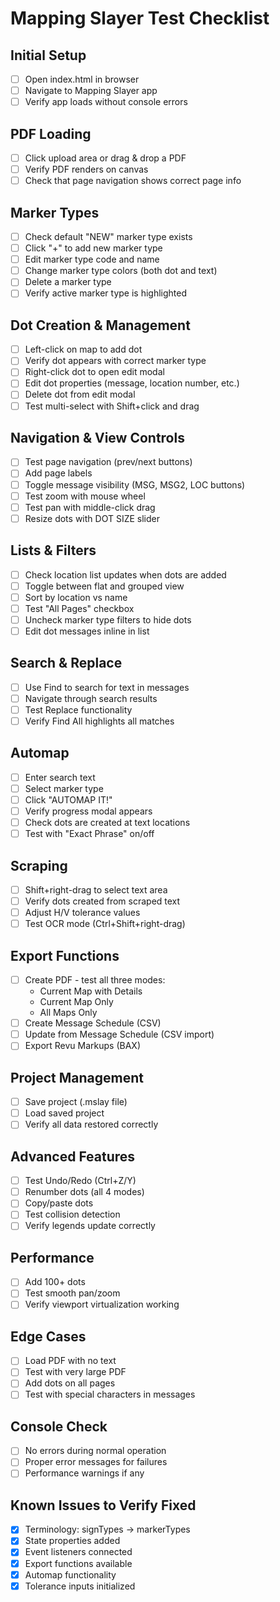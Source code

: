 # Mapping Slayer Test Checklist

## Initial Setup

- [ ] Open index.html in browser
- [ ] Navigate to Mapping Slayer app
- [ ] Verify app loads without console errors

## PDF Loading

- [ ] Click upload area or drag & drop a PDF
- [ ] Verify PDF renders on canvas
- [ ] Check that page navigation shows correct page info

## Marker Types

- [ ] Check default "NEW" marker type exists
- [ ] Click "+" to add new marker type
- [ ] Edit marker type code and name
- [ ] Change marker type colors (both dot and text)
- [ ] Delete a marker type
- [ ] Verify active marker type is highlighted

## Dot Creation & Management

- [ ] Left-click on map to add dot
- [ ] Verify dot appears with correct marker type
- [ ] Right-click dot to open edit modal
- [ ] Edit dot properties (message, location number, etc.)
- [ ] Delete dot from edit modal
- [ ] Test multi-select with Shift+click and drag

## Navigation & View Controls

- [ ] Test page navigation (prev/next buttons)
- [ ] Add page labels
- [ ] Toggle message visibility (MSG, MSG2, LOC buttons)
- [ ] Test zoom with mouse wheel
- [ ] Test pan with middle-click drag
- [ ] Resize dots with DOT SIZE slider

## Lists & Filters

- [ ] Check location list updates when dots are added
- [ ] Toggle between flat and grouped view
- [ ] Sort by location vs name
- [ ] Test "All Pages" checkbox
- [ ] Uncheck marker type filters to hide dots
- [ ] Edit dot messages inline in list

## Search & Replace

- [ ] Use Find to search for text in messages
- [ ] Navigate through search results
- [ ] Test Replace functionality
- [ ] Verify Find All highlights all matches

## Automap

- [ ] Enter search text
- [ ] Select marker type
- [ ] Click "AUTOMAP IT!"
- [ ] Verify progress modal appears
- [ ] Check dots are created at text locations
- [ ] Test with "Exact Phrase" on/off

## Scraping

- [ ] Shift+right-drag to select text area
- [ ] Verify dots created from scraped text
- [ ] Adjust H/V tolerance values
- [ ] Test OCR mode (Ctrl+Shift+right-drag)

## Export Functions

- [ ] Create PDF - test all three modes:
    - Current Map with Details
    - Current Map Only
    - All Maps Only
- [ ] Create Message Schedule (CSV)
- [ ] Update from Message Schedule (CSV import)
- [ ] Export Revu Markups (BAX)

## Project Management

- [ ] Save project (.mslay file)
- [ ] Load saved project
- [ ] Verify all data restored correctly

## Advanced Features

- [ ] Test Undo/Redo (Ctrl+Z/Y)
- [ ] Renumber dots (all 4 modes)
- [ ] Copy/paste dots
- [ ] Test collision detection
- [ ] Verify legends update correctly

## Performance

- [ ] Add 100+ dots
- [ ] Test smooth pan/zoom
- [ ] Verify viewport virtualization working

## Edge Cases

- [ ] Load PDF with no text
- [ ] Test with very large PDF
- [ ] Add dots on all pages
- [ ] Test with special characters in messages

## Console Check

- [ ] No errors during normal operation
- [ ] Proper error messages for failures
- [ ] Performance warnings if any

## Known Issues to Verify Fixed

- [x] Terminology: signTypes → markerTypes
- [x] State properties added
- [x] Event listeners connected
- [x] Export functions available
- [x] Automap functionality
- [x] Tolerance inputs initialized
